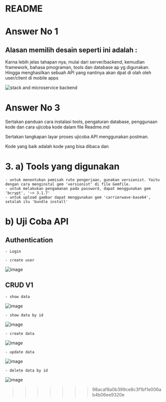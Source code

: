 
# README
# Answer No 1
## Alasan memilih desain seperti ini adalah :
Karna lebih jelas tahapan nya, mulai dari server/backend, kemudian framework, bahasa pmograman, tools dan database ap yg digunakan. Hingga menghasilkan sebuah API  yang nantinya akan dpat di olah oleh user/client di mobile apps

![stack and microservice backend](https://user-images.githubusercontent.com/37108348/39668294-fa5c7f32-50f3-11e8-9613-3891db2f6413.png)


# Answer No 3

Sertakan panduan cara instalasi tools, pengaturan database, penggunaan kode dan cara ujicoba kode dalam file Readme.md

Sertakan tangkapan layar proses ujicoba API menggunakan postman.

Kode yang baik adalah kode yang bisa dibaca dan 


# 3. a) Tools yang digunakan  
    - untuk menentukan pemisah rute pengerjaan, gunakan versionist. Yaitu dengan cara menginstal gem 'versionist' di file Gemfile.
    - untuk melakukan pengamanan pada password, dapat menggunakan gem 'bcrypt', '~> 3.1.7'
    - untuk upload gambar dapat menggunakan gem 'carrierwave-base64', setalah itu 'bundle install'
#    b) Uji Coba API
##  Authentication 
    - Login
    
    - create user
   ![image](https://user-images.githubusercontent.com/37108348/39662921-d378018a-5093-11e8-8bfc-ef0cd7eaf3e4.png)

## CRUD V1 
    - show data
   ![image](https://user-images.githubusercontent.com/37108348/39663308-1d08bef0-509b-11e8-88ed-07ff62865d12.png)
    
    - show data by id
   ![image](https://user-images.githubusercontent.com/37108348/39663326-6c7de28a-509b-11e8-9669-b788a7202941.png)
    
    - create data
   ![image](https://user-images.githubusercontent.com/37108348/39663340-a95e8a6a-509b-11e8-889e-7182d989f504.png)
    
    - update data
   ![image](https://user-images.githubusercontent.com/37108348/39663350-d456a7a2-509b-11e8-97e5-59f4843a39a6.png)

    - delete data by id
   ![image](https://user-images.githubusercontent.com/37108348/39663356-fb058788-509b-11e8-8bf8-559db40173f0.png)
>>>>>>> 98acaf8a0b399ce8c3f1bf1e006ab4b06ee9320e
